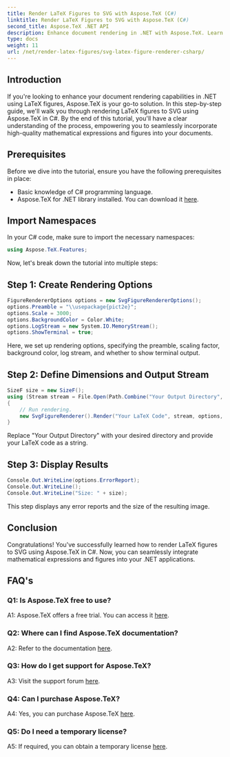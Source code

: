 ```yaml
---
title: Render LaTeX Figures to SVG with Aspose.TeX (C#)
linktitle: Render LaTeX Figures to SVG with Aspose.TeX (C#)
second_title: Aspose.TeX .NET API
description: Enhance document rendering in .NET with Aspose.TeX. Learn how to render LaTeX figures to SVG in C# for seamless integration of mathematical expressions.
type: docs
weight: 11
url: /net/render-latex-figures/svg-latex-figure-renderer-csharp/
---
```

## Introduction

If you're looking to enhance your document rendering capabilities in .NET using LaTeX figures, Aspose.TeX is your go-to solution. In this step-by-step guide, we'll walk you through rendering LaTeX figures to SVG using Aspose.TeX in C#. By the end of this tutorial, you'll have a clear understanding of the process, empowering you to seamlessly incorporate high-quality mathematical expressions and figures into your documents.

## Prerequisites

Before we dive into the tutorial, ensure you have the following prerequisites in place:

- Basic knowledge of C# programming language.
- Aspose.TeX for .NET library installed. You can download it [here](https://releases.aspose.com/tex/net/).

## Import Namespaces

In your C# code, make sure to import the necessary namespaces:

```csharp
using Aspose.TeX.Features;
```

Now, let's break down the tutorial into multiple steps:

## Step 1: Create Rendering Options

```csharp
FigureRendererOptions options = new SvgFigureRendererOptions();
options.Preamble = "\\usepackage{pict2e}";
options.Scale = 3000;
options.BackgroundColor = Color.White;
options.LogStream = new System.IO.MemoryStream();
options.ShowTerminal = true;
```

Here, we set up rendering options, specifying the preamble, scaling factor, background color, log stream, and whether to show terminal output.

## Step 2: Define Dimensions and Output Stream

```csharp
SizeF size = new SizeF();
using (Stream stream = File.Open(Path.Combine("Your Output Directory", "text-and-formula.svg"), FileMode.Create))
{
    // Run rendering.
    new SvgFigureRenderer().Render("Your LaTeX Code", stream, options, out size);
}
```

Replace "Your Output Directory" with your desired directory and provide your LaTeX code as a string.

## Step 3: Display Results

```csharp
Console.Out.WriteLine(options.ErrorReport);
Console.Out.WriteLine();
Console.Out.WriteLine("Size: " + size);
```

This step displays any error reports and the size of the resulting image.

## Conclusion

Congratulations! You've successfully learned how to render LaTeX figures to SVG using Aspose.TeX in C#. Now, you can seamlessly integrate mathematical expressions and figures into your .NET applications.

## FAQ's

### Q1: Is Aspose.TeX free to use?

A1: Aspose.TeX offers a free trial. You can access it [here](https://releases.aspose.com/).

### Q2: Where can I find Aspose.TeX documentation?

A2: Refer to the documentation [here](https://reference.aspose.com/tex/net/).

### Q3: How do I get support for Aspose.TeX?

A3: Visit the support forum [here](https://forum.aspose.com/c/tex/47).

### Q4: Can I purchase Aspose.TeX?

A4: Yes, you can purchase Aspose.TeX [here](https://purchase.aspose.com/buy).

### Q5: Do I need a temporary license?

A5: If required, you can obtain a temporary license [here](https://purchase.aspose.com/temporary-license/).
